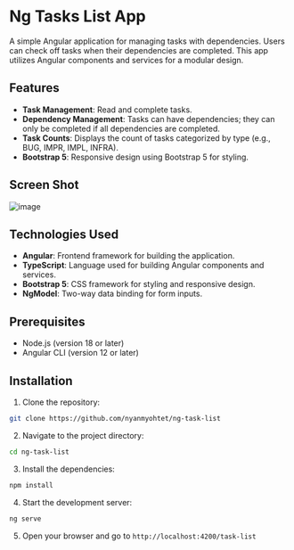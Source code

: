 # Ng Tasks List App

A simple Angular application for managing tasks with dependencies. Users can check off tasks when their dependencies are completed. This app utilizes Angular components and services for a modular design.

## Features

- **Task Management**: Read and complete tasks.
- **Dependency Management**: Tasks can have dependencies; they can only be completed if all dependencies are completed.
- **Task Counts**: Displays the count of tasks categorized by type (e.g., BUG, IMPR, IMPL, INFRA).
- **Bootstrap 5**: Responsive design using Bootstrap 5 for styling.

## Screen Shot

![image](https://github.com/user-attachments/assets/7af0506f-25e1-4df7-a280-62adcd576d8e)


## Technologies Used

- **Angular**: Frontend framework for building the application.
- **TypeScript**: Language used for building Angular components and services.
- **Bootstrap 5**: CSS framework for styling and responsive design.
- **NgModel**: Two-way data binding for form inputs.

## Prerequisites

- Node.js (version 18 or later)
- Angular CLI (version 12 or later)

## Installation

1. Clone the repository:

```bash
git clone https://github.com/nyanmyohtet/ng-task-list
```

2. Navigate to the project directory:

```bash
cd ng-task-list
```

3. Install the dependencies:

```bash
npm install
```

4. Start the development server:

```bash
ng serve
```

5. Open your browser and go to `http://localhost:4200/task-list`
